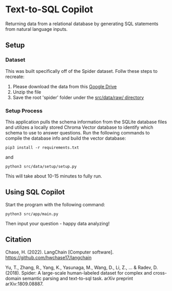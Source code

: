 Text-to-SQL Copilot
==============================

Returning data from a relational database by generating SQL statements from natural language inputs.

## Setup
### Dataset
This was built specifically off of the Spider dataset. Follw these steps to recreate:
1. Please download the data from this [Google Drive](https://drive.google.com/uc?export=download&id=1TqleXec_OykOYFREKKtschzY29dUcVAQ)
2. Unzip the file
3. Save the root 'spider' folder under the [src/data/raw/ directory](https://github.com/BrettlyCD/text-to-sql/tree/main/src/data/raw)

### Setup Process
This application pulls the schema information from the SQLite database files and utilizes a locally stored Chroma Vector database to identify which schema to use to answer questions. Run the following commands to compile the database info and build the vector database:

```
pip3 install -r requirements.txt
```
and 
```
python3 src/data/setup/setup.py
```

This will take about 10-15 minutes to fully run.


## Using SQL Copilot
Start the program with the following command:
```
python3 src/app/main.py
```

Then input your question - happy data analyzing!


## Citation 

Chase, H. (2022). LangChain [Computer software]. https://github.com/hwchase17/langchain

Yu, T., Zhang, R., Yang, K., Yasunaga, M., Wang, D., Li, Z., ... & Radev, D. (2018). Spider: A large-scale human-labeled dataset for complex and cross-domain semantic parsing and text-to-sql task. arXiv preprint arXiv:1809.08887.
